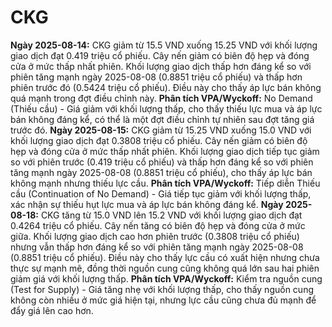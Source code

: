 # CKG

**Ngày 2025-08-14:** CKG giảm từ 15.5 VND xuống 15.25 VND với khối lượng giao dịch đạt 0.419 triệu cổ phiếu. Cây nến giảm có biên độ hẹp và đóng cửa ở mức thấp nhất phiên. Khối lượng giao dịch thấp hơn đáng kể so với phiên tăng mạnh ngày 2025-08-08 (0.8851 triệu cổ phiếu) và thấp hơn phiên trước đó (0.5424 triệu cổ phiếu). Điều này cho thấy áp lực bán không quá mạnh trong đợt điều chỉnh này. **Phân tích VPA/Wyckoff:** No Demand (Thiếu cầu) - Giá giảm với khối lượng thấp, cho thấy thiếu lực mua và áp lực bán không đáng kể, có thể là một đợt điều chỉnh tự nhiên sau đợt tăng giá trước đó.
**Ngày 2025-08-15:** CKG giảm từ 15.25 VND xuống 15.0 VND với khối lượng giao dịch đạt 0.3808 triệu cổ phiếu. Cây nến giảm có biên độ hẹp và đóng cửa ở mức thấp nhất phiên. Khối lượng giao dịch tiếp tục giảm so với phiên trước (0.419 triệu cổ phiếu) và thấp hơn đáng kể so với phiên tăng mạnh ngày 2025-08-08 (0.8851 triệu cổ phiếu), cho thấy áp lực bán không mạnh nhưng thiếu lực cầu. **Phân tích VPA/Wyckoff:** Tiếp diễn Thiếu cầu (Continuation of No Demand) - Giá tiếp tục giảm với khối lượng thấp, xác nhận sự thiếu hụt lực mua và áp lực bán không đáng kể.
**Ngày 2025-08-18:** CKG tăng từ 15.0 VND lên 15.2 VND với khối lượng giao dịch đạt 0.4264 triệu cổ phiếu. Cây nến tăng có biên độ hẹp và đóng cửa ở mức giữa. Khối lượng giao dịch cao hơn phiên trước (0.3808 triệu cổ phiếu) nhưng vẫn thấp hơn đáng kể so với phiên tăng mạnh ngày 2025-08-08 (0.8851 triệu cổ phiếu). Điều này cho thấy lực cầu có xuất hiện nhưng chưa thực sự mạnh mẽ, đồng thời nguồn cung cũng không quá lớn sau hai phiên giảm giá với khối lượng thấp. **Phân tích VPA/Wyckoff:** Kiểm tra nguồn cung (Test for Supply) - Giá tăng nhẹ với khối lượng thấp, cho thấy nguồn cung không còn nhiều ở mức giá hiện tại, nhưng lực cầu cũng chưa đủ mạnh để đẩy giá lên cao hơn.
